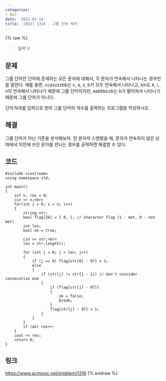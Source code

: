 ```yaml
---
categories:
- BOJ
date: '2022-02-14'
title: '[BOJ] 1316 - 그룹 단어 체커'
---
```


{% raw %}
>실버 V

## 문제
그룹 단어란 단어에 존재하는 모든 문자에 대해서, 각 문자가 연속해서 나타나는 경우만을 말한다. 예를 들면, ccazzzzbb는 c, a, z, b가 모두 연속해서 나타나고, kin도 k, i, n이 연속해서 나타나기 때문에 그룹 단어이지만, aabbbccb는 b가 떨어져서 나타나기 때문에 그룹 단어가 아니다.

단어 N개를 입력으로 받아 그룹 단어의 개수를 출력하는 프로그램을 작성하시오.

##  해결
그룹 단어가 아닌 기준을 분석해보자. 한 문자씩 스캔했을 때, 문자가 연속하지 않은 상태에서 이전에 쓰인 문자를 만나는 경우를 공략하면 해결할 수 있다.

## 코드
```
#include <iostream>
using namespace std;

int main()
{
	int n, res = 0;
	cin >> n;<br>
	for(int i = 0; i < n; i++)
	{
		string str;
		bool flag[26] = { 0, }; // character flag (1 - met, 0 - not met)
		int len;
		bool ok = true;

		cin >> str;<br>
		len = str.length();

		for (int j = 0; j < len; j++)
		{
			if (j == 0) flag[str[0] - 97] = 1;
			else
			{
				if (str[j] != str[j - 1]) // don't consider consecutive one
				{
					if (flag[str[j] - 97])
					{
						ok = false;
						break;
					}
					flag[str[j] - 97] = 1;
				}
			}
		}
		if (ok) res++;
	}
	cout << res;
	return 0;
}
```

## 링크
https://www.acmicpc.net/problem/1316
{% endraw %}